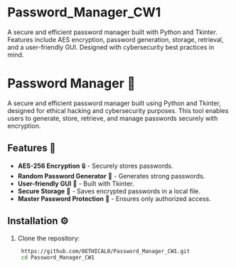 # Password_Manager_CW1
A secure and efficient password manager built with Python and Tkinter. Features include AES encryption, password generation, storage, retrieval, and a user-friendly GUI. Designed with cybersecurity best practices in mind.
# Password Manager 🔐  

A secure and efficient password manager built using Python and Tkinter, designed for ethical hacking and cybersecurity purposes. This tool enables users to generate, store, retrieve, and manage passwords securely with encryption.

## Features 🚀  
- **AES-256 Encryption** 🔒 - Securely stores passwords.  
- **Random Password Generator** 🔢 - Generates strong passwords.  
- **User-friendly GUI** 🎨 - Built with Tkinter.  
- **Secure Storage** 📂 - Saves encrypted passwords in a local file.  
- **Master Password Protection** 🔑 - Ensures only authorized access.  

## Installation ⚙️  
1. Clone the repository:  
   ```bash
    https://github.com/0ETHICAL0/Password_Manager_CW1.git
    cd Password_Manager_CW1



